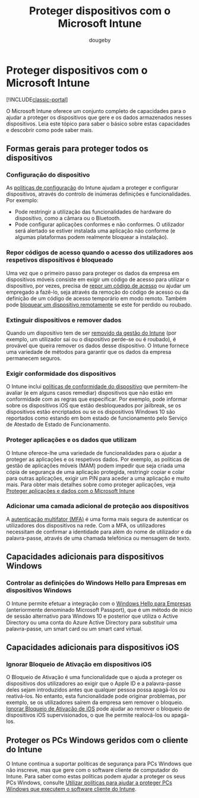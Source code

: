 ﻿---
title: Proteger dispositivos com o Microsoft Intune
description: Saiba mais sobre algumas das formas como o Intune o pode ajudar a que proteger os dispositivos contra acesso não autorizado e outras ameaças.
keywords: ''
author: dougeby
ms.author: angrobe
manager: angrobe
ms.date: 02/21/2017
ms.topic: article
ms.prod: ''
ms.service: microsoft-intune
ms.technology: ''
ms.assetid: 71e0cbf3-2bfb-412e-8a12-8503df08b4cf
ROBOTS: NOINDEX,NOFOLLOW
ms.reviewer: mghadial
ms.suite: ems
ms.custom: intune-classic
ms.openlocfilehash: 699d07daa1f16dd7746b531a1687ba97b06973a2
ms.sourcegitcommit: df60d03a0ed54964e91879f56c4ef0a7507c17d4
ms.translationtype: HT
ms.contentlocale: pt-PT
ms.lasthandoff: 03/22/2018
---
# <a name="protect-devices-with-microsoft-intune"></a>Proteger dispositivos com o Microsoft Intune

[!INCLUDE[classic-portal](../includes/classic-portal.md)]

O Microsoft Intune oferece um conjunto completo de capacidades para o ajudar a proteger os dispositivos que gere e os dados armazenados nesses dispositivos. Leia este tópico para saber o básico sobre estas capacidades e descobrir como pode saber mais.

## <a name="general-ways-to-protect-all-devices"></a>Formas gerais para proteger todos os dispositivos

### <a name="device-configuration"></a>Configuração do dispositivo
As [políticas de configuração](manage-settings-and-features-on-your-devices-with-microsoft-intune-policies.md) do Intune ajudam a proteger e configurar dispositivos, através do controlo de inúmeras definições e funcionalidades. Por exemplo:
- Pode restringir a utilização das funcionalidades de hardware do dispositivo, como a câmara ou o Bluetooth.
- Pode configurar aplicações conformes e não conformes. O utilizador será alertado se estiver instalada uma aplicação não conforme (e algumas plataformas podem realmente bloquear a instalação).

### <a name="reset-passcodes-when-users-are-locked-out-of-their-devices"></a>Repor códigos de acesso quando o acesso dos utilizadores aos respetivos dispositivos é bloqueado
Uma vez que o primeiro passo para proteger os dados da empresa em dispositivos móveis consiste em exigir um código de acesso para utilizar o dispositivo, por vezes, precisa de [repor um código de acesso](use-remote-lock-and-passcode-reset-in-microsoft-intune.md) ou ajudar um empregado a fazê-lo, seja através da remoção do código de acesso ou da definição de um código de acesso temporário em modo remoto. Também pode [bloquear um dispositivo remotamente](use-remote-lock-and-passcode-reset-in-microsoft-intune.md) se este for perdido ou roubado.

### <a name="retire-devices-and-remove-data"></a>Extinguir dispositivos e remover dados
Quando um dispositivo tem de ser [removido da gestão do Intune](retire-devices-from-microsoft-intune-management.md) (por exemplo, um utilizador sai ou o dispositivo perde-se ou é roubado), é provável que queira remover os dados desse dispositivo. O Intune fornece uma variedade de métodos para garantir que os dados da empresa permanecem seguros.

### <a name="require-devices-to-be-compliant"></a>Exigir conformidade dos dispositivos
O Intune inclui [políticas de conformidade do dispositivo](introduction-to-device-compliance-policies-in-microsoft-intune.md) que permitem-lhe avaliar (e em alguns casos remediar) dispositivos que não estão em conformidade com as regras que especificar. Por exemplo, pode informar sobre os dispositivos iOS que estão desbloqueados por jailbreak, se os dispositivos estão encriptados ou se os dispositivos Windows 10 são reportados como estando em bom estado de funcionamento pelo Serviço de Atestado de Estado de Funcionamento.

### <a name="protect-apps-and-the-data-they-use"></a>Proteger aplicações e os dados que utilizam
O Intune oferece-lhe uma variedade de funcionalidades para o ajudar a proteger as aplicações e os respetivos dados. Por exemplo, as políticas de gestão de aplicações móveis (MAM) podem impedir que seja criada uma cópia de segurança de uma aplicação protegida, restringir copiar e colar para outras aplicações, exigir um PIN para aceder a uma aplicação e muito mais. Para obter mais detalhes sobre como proteger aplicações, veja [Proteger aplicações e dados com o Microsoft Intune](protect-apps-and-data-with-microsoft-intune.md)

### <a name="add-an-additional-layer-of-protection-to-devices"></a>Adicionar uma camada adicional de proteção aos dispositivos
A [autenticação multifator (MFA)](multi-factor-authentication-azure-active-directory.md) é uma forma mais segura de autenticar os utilizadores dos dispositivos na rede.  Com a MFA, os utilizadores necessitam de confirmar a identidade para além do nome de utilizador e da palavra-passe, através de uma chamada telefónica ou mensagem de texto.

## <a name="further-capabilities-for-windows-devices"></a>Capacidades adicionais para dispositivos Windows

### <a name="control-windows-hello-for-business-settings-on-windows-devices"></a>Controlar as definições do Windows Hello para Empresas em dispositivos Windows
O Intune permite efetuar a integração com o [Windows Hello para Empresas](control-microsoft-passport-settings-on-devices-with-microsoft-intune.md) (anteriormente denominado Microsoft Passport), que é um método de início de sessão alternativo para Windows 10 e posterior que utiliza o Active Directory ou uma conta do Azure Active Directory para substituir uma palavra-passe, um smart card ou um smart card virtual.

## <a name="further-capabilities-for-ios-devices"></a>Capacidades adicionais para dispositivos iOS

### <a name="bypass-activation-lock-on-ios-devices"></a>Ignorar Bloqueio de Ativação em dispositivos iOS
O Bloqueio de Ativação é uma funcionalidade que o ajuda a proteger os dispositivos dos utilizadores ao exigir que o Apple ID e a palavra-passe deles sejam introduzidos antes que qualquer pessoa possa apagá-los ou reativá-los. No entanto, esta funcionalidade pode originar problemas, por exemplo, se os utilizadores saírem da empresa sem remover o bloqueio. [Ignorar Bloqueio de Ativação de iOS](help-protect-ios-devices-with-activation-lock-bypass-for-microsoft-intune.md) pode ajudar ao remover o bloqueio de dispositivos iOS supervisionados, o que lhe permite realocá-los ou apagá-los.



## <a name="protect-windows-pcs-managed-with-the-intune-client"></a>Proteger os PCs Windows geridos com o cliente do Intune
O Intune continua a suportar políticas de segurança para PCs Windows que não inscreve, mas que gere com o software cliente de computador do Intune. Para saber como estas políticas podem ajudar a proteger os seus PCs Windows, consulte [Utilizar políticas para ajudar a proteger PCs Windows que executem o software cliente do Intune](policies-to-protect-windows-pcs-in-microsoft-intune.md).
